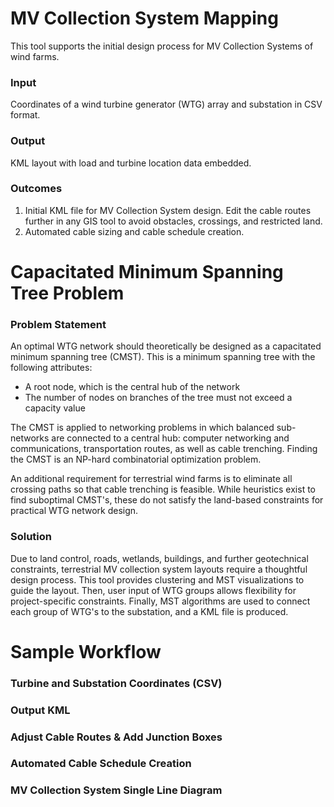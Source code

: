 # MV Collection System Mapping

This tool supports the initial design process for MV Collection Systems of wind farms. 

### Input
Coordinates of a wind turbine generator (WTG) array and substation in CSV format.

### Output
KML layout with load and turbine location data embedded.

### Outcomes
1. Initial KML file for MV Collection System design. Edit the cable routes further in any GIS tool to avoid obstacles, crossings, and restricted land.
2. Automated cable sizing and cable schedule creation.


# Capacitated Minimum Spanning Tree Problem

### Problem Statement
An optimal WTG network should theoretically be designed as a capacitated minimum spanning tree (CMST). This is a minimum spanning tree with the following attributes:
- A root node, which is the central hub of the network
- The number of nodes on branches of the tree must not exceed a capacity value

The CMST is applied to networking problems in which balanced sub-networks are connected to a central hub: computer networking and communications, transportation routes, as well as cable trenching. Finding the CMST is an NP-hard combinatorial optimization problem. 

An additional requirement for terrestrial wind farms is to eliminate all crossing paths so that cable trenching is feasible. While heuristics exist to find suboptimal CMST's, these do not satisfy the land-based constraints for practical WTG network design.

### Solution
Due to land control, roads, wetlands, buildings, and further geotechnical constraints, terrestrial MV collection system layouts require a thoughtful design process. This tool provides clustering and MST visualizations to guide the layout. Then, user input of WTG groups allows flexibility for project-specific constraints. Finally, MST algorithms are used to connect each group of WTG's to the substation, and a KML file is produced.

# Sample Workflow

### Turbine and Substation Coordinates (CSV)

### Output KML

### Adjust Cable Routes & Add Junction Boxes

### Automated Cable Schedule Creation

### MV Collection System Single Line Diagram

